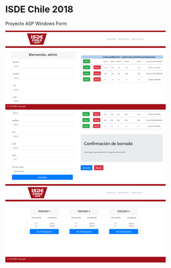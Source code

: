 # ISDE Chile 2018
Proyecto ASP Windows Form <br>

<img src="admin.PNG" />
<img src="admin2.PNG" />
<img src="categoriasPNG.PNG" />
